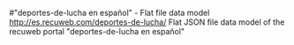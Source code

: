 #"deportes-de-lucha en español" - Flat file data model
http://es.recuweb.com/deportes-de-lucha/
Flat JSON file data model of the recuweb portal "deportes-de-lucha en español"
